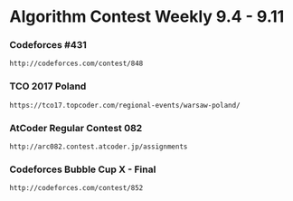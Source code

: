 # Algorithm Contest Weekly 9.4 - 9.11

### Codeforces #431
    http://codeforces.com/contest/848
### TCO 2017 Poland
    https://tco17.topcoder.com/regional-events/warsaw-poland/
### AtCoder Regular Contest 082
    http://arc082.contest.atcoder.jp/assignments
### Codeforces Bubble Cup X - Final
    http://codeforces.com/contest/852

